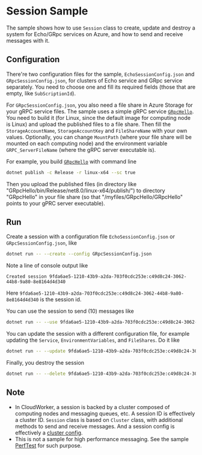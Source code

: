 # Session Sample

The sample shows how to use `Session` class to create, update and destroy a system for Echo/GRpc services on Azure, and how to send and receive messages with it.

## Configuration

There're two configuration files for the sample, `EchoSessionConfig.json` and `GRpcSessionConfig.json`, for clusters of Echo service and GRpc service separately. You need to choose one and fill its required fields (those that are empty, like `SubScriptionId`).

For `GRpcSessionConfig.json`, you also need a file share in Azure Storage for your gRPC service files. The sample uses a simple gRPC service [`GRpcHello`](../../../Services/GRpc/GRpcHello/). You need to build it (for Linux, since the default image for computing node is Linux) and upload the published files to a file share. Then fill the `StorageAccountName`, `StorageAccountKey` and `FileShareName` with your own values. Optionally, you can change `MountPath` (where your file share will be mounted on each computing node) and the environment variable `GRPC_ServerFileName` (where the gRPC server executable is).

For example, you build [`GRpcHello`](../../../Services/GRpc/GRpcHello/) with command line

```bash
dotnet publish -c Release -r linux-x64 --sc true
```

Then you upload the published files (in directory like "GRpcHello/bin/Release/net8.0/linux-x64/publish/") to directory "GRpcHello" in your file share (so that "/myfiles/GRpcHello/GRpcHello" points to your gPRC server executable).

## Run

Create a session with a configuration file `EchoSessionConfig.json` or `GRpcSessionConfig.json`, like

```bash
dotnet run -- --create --config GRpcSessionConfig.json
```

Note a line of console output like

```
Created session 9fda6ae5-1210-43b9-a2da-703f0cdc253e:c49d8c24-3062-44b8-9a80-8e8164d4d340
```

Here `9fda6ae5-1210-43b9-a2da-703f0cdc253e:c49d8c24-3062-44b8-9a80-8e8164d4d340` is the session id.

You can use the session to send (10) messages like

```bash
dotnet run -- --use 9fda6ae5-1210-43b9-a2da-703f0cdc253e:c49d8c24-3062-44b8-9a80-8e8164d4d340 --send hello --count 10
```

You can update the session with a different configuration file, for example updating the `Service`, `EnvironmentVariables`, and `FileShares`. Do it like

```bash
dotnet run -- --update 9fda6ae5-1210-43b9-a2da-703f0cdc253e:c49d8c24-3062-44b8-9a80-8e8164d4d340 --config GRpcSessionConfig.json
```

Finally, you destroy the session

```bash
dotnet run -- --delete 9fda6ae5-1210-43b9-a2da-703f0cdc253e:c49d8c24-3062-44b8-9a80-8e8164d4d340
```

## Note

* In CloudWorker, a session is backed by a cluster composed of computing nodes and messaging queues, etc. A session ID is effectively a cluster ID. `Session` class is based on `Cluster` class, with additional methods to send and receive messages. And a session config is effectively a [cluster config](../../../Client/SDK/ClusterConfig.cs).
* This is not a sample for high performance messaging. See the sample [PerfTest](../../QueueClient/PerfTest) for such purpose.
